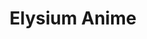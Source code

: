 ---
layout: post
title: "Elysium Anime"
image: https://i3.lensdump.com/i/T4L9gH.png
model_count: 3
---
